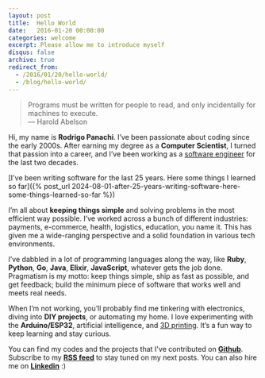```yaml
---
layout: post
title:  Hello World
date:   2016-01-20 00:00:00
categories: welcome
excerpt: Please allow me to introduce myself
disqus: false
archive: true
redirect_from:
  - /2016/01/20/hello-world/
  - /blog/hello-world/
---
```


> Programs must be written for people to read, and only incidentally for machines to execute. <br/>
> ―  Harold Abelson


Hi, my name is <b>Rodrigo Panachi</b>. I’ve been passionate about coding since the early 2000s. After earning my degree as a <b>Computer Scientist</b>, I turned that passion into a career, and I’ve been working as a [software engineer](/category/software-engineering) for the last two decades.

[I've been writing software for the last 25 years. Here some things I learned so far]({% post_url 2024-08-01-after-25-years-writing-software-here-some-things-learned-so-far %})

I’m all about <b>keeping things simple</b> and solving problems in the most efficient way possible. I’ve worked across a bunch of different industries: payments, e-commerce, health, logistics, education, you name it. This has given me a wide-ranging perspective and a solid foundation in various tech environments.

I’ve dabbled in a lot of programming languages along the way, like <b>Ruby</b>, <b>Python</b>, <b>Go</b>, <b>Java</b>, <b>Elixir</b>, <b>JavaScript</b>, whatever gets the job done. Pragmatism is my motto: keep things simple, ship as fast as possible, and get feedback; build the minimum piece of software that works well and meets real needs.

When I’m not working, you’ll probably find me tinkering with electronics, diving into <b>DIY projects</b>, or automating my home. I love experimenting with the <b>Arduino/ESP32</b>, artificial intelligence, and [3D printing]({{site.links.printables}}). It’s a fun way to keep learning and stay curious.

You can find my codes and the projects that I've contributed on <b>[Github]({{site.links.github}})</b>. Subscribe to my <b>[RSS feed]({{site.links.feed}})</b> to stay tuned on my next posts. You can also hire me on <b>[Linkedin]({{site.links.linkedin}})</b> :)
